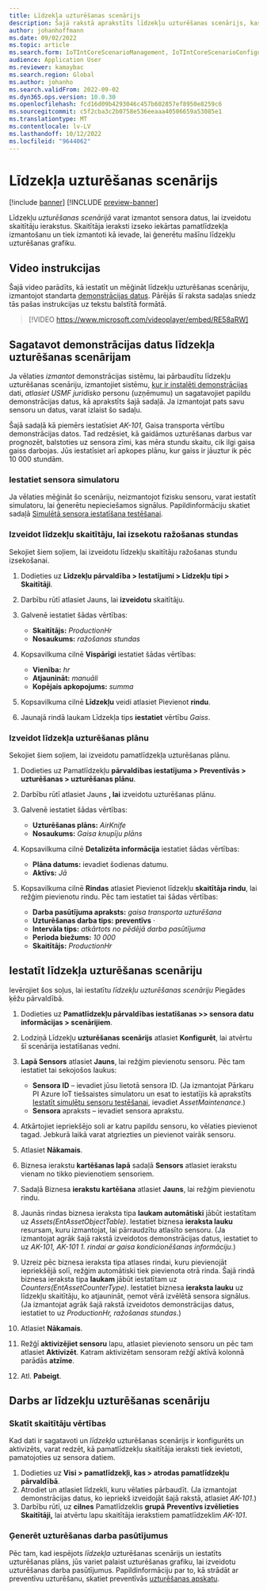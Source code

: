 ```yaml
---
title: Līdzekļa uzturēšanas scenārijs
description: Šajā rakstā aprakstīts līdzekļu uzturēšanas scenārijs, kas ļauj jums izmantot sensora datus, lai izveidotu skaitītāja ierakstus, kas seko mašīnas līdzekļu izmantošanai.
author: johanhoffmann
ms.date: 09/02/2022
ms.topic: article
ms.search.form: IoTIntCoreScenarioManagement, IoTIntCoreScenarioConfigurationWizardV2, EntAssetCounter
audience: Application User
ms.reviewer: kamaybac
ms.search.region: Global
ms.author: johanho
ms.search.validFrom: 2022-09-02
ms.dyn365.ops.version: 10.0.30
ms.openlocfilehash: fcd16d09b4293046c457b602857ef8950e8259c6
ms.sourcegitcommit: c5f2cba3c2b0758e536eeaaa40506659a53085e1
ms.translationtype: MT
ms.contentlocale: lv-LV
ms.lasthandoff: 10/12/2022
ms.locfileid: "9644062"
---
```

# <a name="the-asset-maintenance-scenario"></a>Līdzekļa uzturēšanas scenārijs

[!include [banner](../includes/banner.md)]
[!INCLUDE [preview-banner](../includes/preview-banner.md)]

Līdzekļu *uzturēšanas scenārijā* varat izmantot sensora datus, lai izveidotu skaitītāju ierakstus. Skaitītāja ieraksti izseko iekārtas pamatlīdzekļa izmantošanu un tiek izmantoti kā ievade, lai ģenerētu mašīnu līdzekļu uzturēšanas grafiku.

## <a name="video-instructions"></a>Video instrukcijas

Šajā video parādīts, kā iestatīt un mēģināt līdzekļu uzturēšanas scenāriju, izmantojot standarta [demonstrācijas datus](../../fin-ops-core/fin-ops/get-started/demo-data.md). Pārējās šī raksta sadaļas sniedz tās pašas instrukcijas uz tekstu balstītā formātā.

> [!VIDEO https://www.microsoft.com/videoplayer/embed/RE58aRW]

## <a name="prepare-demo-data-for-the-asset-maintenance-scenario"></a>Sagatavot demonstrācijas datus līdzekļa uzturēšanas scenārijam

Ja vēlaties *izmantot* demonstrācijas sistēmu, lai pārbaudītu līdzekļu uzturēšanas scenāriju, izmantojiet sistēmu, [kur ir instalēti demonstrācijas](../../fin-ops-core/fin-ops/get-started/demo-data.md) dati, *atlasiet USMF juridisko* personu (uzņēmumu) un sagatavojiet papildu demonstrācijas datus, kā aprakstīts šajā sadaļā. Ja izmantojat pats savu sensoru un datus, varat izlaist šo sadaļu.

Šajā sadaļā kā piemērs iestatīsiet *AK-101,* Gaisa transporta vērtību demonstrācijas datos. Tad redzēsiet, kā gaidāmos uzturēšanas darbus var prognozēt, balstoties uz sensora zīmi, kas mēra stundu skaitu, cik ilgi gaisa gaiss darbojas. Jūs iestatīsiet arī apkopes plānu, kur gaiss ir jāuztur ik pēc 10 000 stundām.

### <a name="set-up-a-sensor-simulator"></a>Iestatiet sensora simulatoru

Ja vēlaties mēģināt šo scenāriju, neizmantojot fizisku sensoru, varat iestatīt simulatoru, lai ģenerētu nepieciešamos signālus. Papildinformāciju skatiet sadaļā [Simulētā sensora iestatīšana testēšanai](sdi-set-up-simulated-sensor.md).

### <a name="create-an-asset-counter-to-track-production-hours"></a>Izveidot līdzekļu skaitītāju, lai izsekotu ražošanas stundas

Sekojiet šiem soļiem, lai izveidotu līdzekļu skaitītāju ražošanas stundu izsekošanai.

1. Dodieties uz **Līdzekļu pārvaldība \> Iestatījumi \> Līdzekļu tipi \> Skaitītāji**.
1. Darbību rūtī atlasiet Jauns, lai **izveidotu** skaitītāju.
1. Galvenē iestatiet šādas vērtības:

    - **Skaitītājs:** *ProductionHr*
    - **Nosaukums:** *ražošanas stundas*

1. Kopsavilkuma cilnē **Vispārīgi** iestatiet šādas vērtības:

    - **Vienība:** *hr*
    - **Atjaunināt:** *manuāli*
    - **Kopējais apkopojums:** *summa*

1. Kopsavilkuma cilnē **Līdzekļu** veidi atlasiet Pievienot **rindu**.
1. Jaunajā rindā laukam Līdzekļa tips **iestatiet** vērtību *Gaiss*.

### <a name="create-a-maintenance-plan-for-the-asset"></a>Izveidot līdzekļa uzturēšanas plānu

Sekojiet šiem soļiem, lai izveidotu pamatlīdzekļa uzturēšanas plānu.

1. Dodieties uz Pamatlīdzekļu **pārvaldības iestatījuma \> Preventīvās \> uzturēšanas \> uzturēšanas plānu**.
1. Darbību rūtī atlasiet Jauns **, lai** izveidotu uzturēšanas plānu.
1. Galvenē iestatiet šādas vērtības:

    - **Uzturēšanas plāns:** *AirKnife*
    - **Nosaukums:** *Gaisa knupīju plāns*

1. Kopsavilkuma cilnē **Detalizēta informācija** iestatiet šādas vērtības:

    - **Plāna datums:** ievadiet šodienas datumu.
    - **Aktīvs:** *Jā*

1. Kopsavilkuma cilnē **Rindas** atlasiet Pievienot līdzekļu **skaitītāja rindu**, lai režģim pievienotu rindu. Pēc tam iestatiet tai šādas vērtības:

    - **Darba pasūtījuma apraksts:** *gaisa transporta uzturēšana*
    - **Uzturēšanas darba tips: preventīvs** *·*
    - **Intervāla tips:** *atkārtots no pēdējā darba pasūtījuma*
    - **Perioda biežums:** *10 000*
    - **Skaitītājs:** *ProductionHr*

## <a name="set-up-the-asset-maintenance-scenario"></a>Iestatīt līdzekļa uzturēšanas scenāriju

Ievērojiet šos soļus, lai iestatītu *līdzekļu uzturēšanas scenāriju* Piegādes ķēžu pārvaldībā.

1. Dodieties uz **Pamatlīdzekļu pārvaldības iestatīšanas \>\> sensora datu informācijas \> scenārijiem**.
1. Lodziņā Līdzekļu **uzturēšanas scenārijs** atlasiet **Konfigurēt**, lai atvērtu šī scenārija iestatīšanas vedni.
1. **Lapā Sensors** atlasiet **Jauns**, lai režģim pievienotu sensoru. Pēc tam iestatiet tai sekojošos laukus:

    - **Sensora ID** – ievadiet jūsu lietotā sensora ID. (Ja izmantojat Pārkaru PI Azure IoT tiešsaistes simulatoru un esat to iestatījis kā aprakstīts [Iestatīt simulētu sensoru testēšanai](sdi-set-up-simulated-sensor.md), ievadiet *AssetMaintenance*.)
    - **Sensora** apraksts – ievadiet sensora aprakstu.

1. Atkārtojiet iepriekšējo soli ar katru papildu sensoru, ko vēlaties pievienot tagad. Jebkurā laikā varat atgriezties un pievienot vairāk sensoru.
1. Atlasiet **Nākamais**.
1. Biznesa ierakstu **kartēšanas lapā** sadaļā **Sensors** atlasiet ierakstu vienam no tikko pievienotiem sensoriem.
1. Sadaļā Biznesa **ierakstu kartēšana** atlasiet **Jauns**, lai režģim pievienotu rindu.
1. Jaunās rindas biznesa ieraksta tipa **laukam automātiski** jābūt iestatītam uz *Assets(EntAssetObjectTable)*. Iestatiet biznesa **ieraksta lauku** resursam, kuru izmantojat, lai pārraudzītu atlasīto sensoru. (Ja izmantojat agrāk šajā rakstā izveidotos demonstrācijas datus, iestatiet to uz *AK-101, AK-101 1. rindai ar gaisa kondicionēšanas informāciju*.)
1. Uzreiz pēc biznesa ieraksta tipa atlases rindai, kuru pievienojāt iepriekšējā solī, režģim automātiski tiek pievienota otrā rinda. Šajā rindā biznesa ieraksta tipa **laukam** jābūt iestatītam uz *Counters(EntAssetCounterType)*. Iestatiet biznesa **ieraksta lauku** uz līdzekļu skaitītāju, ko atjaunināt, ņemot vērā izvēlētā sensora signālus. (Ja izmantojat agrāk šajā rakstā izveidotos demonstrācijas datus, iestatiet to uz *ProductionHr, ražošanas stundas*.)
1. Atlasiet **Nākamais**.
1. Režģī **aktivizējiet sensoru** lapu, atlasiet pievienoto sensoru un pēc tam atlasiet **Aktivizēt**. Katram aktivizētam sensoram režģī aktīvā kolonnā parādās **atzīme**.
1. Atl. **Pabeigt**.

## <a name="work-with-the-asset-maintenance-scenario"></a>Darbs ar līdzekļu uzturēšanas scenāriju

### <a name="view-counter-values"></a>Skatīt skaitītāju vērtības

Kad dati ir sagatavoti un *līdzekļa* uzturēšanas scenārijs ir konfigurēts un aktivizēts, varat redzēt, kā pamatlīdzekļu skaitītāja ieraksti tiek ievietoti, pamatojoties uz sensora datiem.

1. Dodieties uz **Visi \> pamatlīdzekļi, kas \> atrodas pamatlīdzekļu pārvaldībā**.
1. Atrodiet un atlasiet līdzekli, kuru vēlaties pārbaudīt. (Ja izmantojat demonstrācijas datus, ko iepriekš izveidojāt šajā rakstā, atlasiet *AK-101*.)
1. Darbību rūtī, uz **cilnes** Pamatlīdzeklis **grupā** **Preventīvs izvēlieties Skaitītāji,** lai atvērtu lapu skaitītāja ierakstiem pamatlīdzeklim *AK-101*.

### <a name="generate-maintenance-work-orders"></a>Ģenerēt uzturēšanas darba pasūtījumus

Pēc tam, kad iespējots *līdzekļa* uzturēšanas scenārijs un iestatīts uzturēšanas plāns, jūs variet palaist uzturēšanas grafiku, lai izveidotu uzturēšanas darba pasūtījumus. Papildinformāciju par to, kā strādāt ar preventīvu uzturēšanu, skatiet preventīvās [uzturēšanas apskatu](../asset-management/preventive-and-reactive-maintenance/preventive-maintenance-overview.md).
